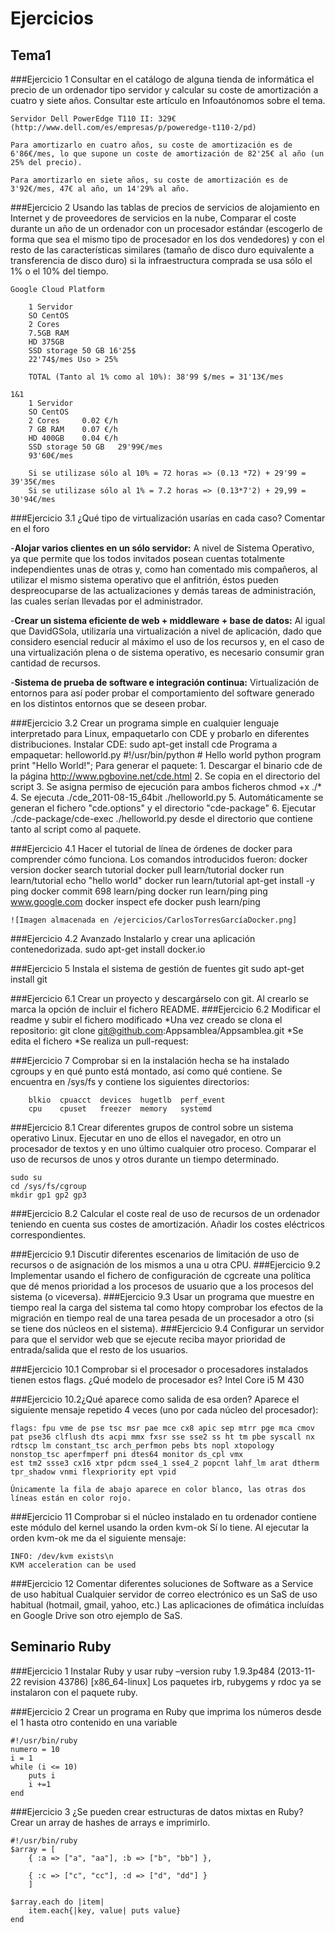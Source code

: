Ejercicios
======

Tema1
-----

###Ejercicio 1 Consultar en el catálogo de alguna tienda de informática el precio de un ordenador tipo servidor y calcular su coste de amortización a cuatro y siete años. Consultar este artículo en Infoautónomos sobre el tema. 

	Servidor Dell PowerEdge T110 II: 329€ 
	(http://www.dell.com/es/empresas/p/poweredge-t110-2/pd)

	Para amortizarlo en cuatro años, su coste de amortización es de 6'86€/mes, lo que supone un coste de amortización de 82'25€ al año (un 		25% del precio).

	Para amortizarlo en siete años, su coste de amortización es de 3'92€/mes, 47€ al año, un 14'29% al año.

###Ejercicio 2 Usando las tablas de precios de servicios de alojamiento en Internet y de proveedores de servicios en la nube, Comparar el coste durante un año de un ordenador con un procesador estándar (escogerlo de forma que sea el mismo tipo de procesador en los dos vendedores) y con el resto de las características similares (tamaño de disco duro equivalente a transferencia de disco duro) si la infraestructura comprada se usa sólo el 1% o el 10% del tiempo.

	Google Cloud Platform

		1 Servidor 
		SO CentOS
		2 Cores 
		7.5GB RAM
		HD 375GB
		SSD storage 50 GB 16'25$
		22'74$/mes Uso > 25%
			
		TOTAL (Tanto al 1% como al 10%): 38'99 $/mes = 31'13€/mes

	1&1
		1 Servidor
		SO CentOS
		2 Cores		0.02 €/h
		7 GB RAM	0.07 €/h
		HD 400GB	0.04 €/h
		SSD storage 50 GB	29'99€/mes
		93'60€/mes

		Si se utilizase sólo al 10% = 72 horas => (0.13 *72) + 29'99 = 39'35€/mes
		Si se utilizase sólo al 1% = 7.2 horas => (0.13*7'2) + 29,99 = 30'94€/mes
	
###Ejercicio 3.1 ¿Qué tipo de virtualización usarías en cada caso? Comentar en el foro

-**Alojar varios clientes en un sólo servidor:** A nivel de Sistema Operativo, ya que permite que los todos invitados posean cuentas totalmente independientes unas de otras y, como han comentado mis compañeros, al utilizar el mismo sistema operativo que el anfitrión, éstos pueden despreocuparse de las actualizaciones y demás tareas de administración, las cuales serían llevadas por el administrador.

-**Crear un sistema eficiente de web + middleware + base de datos:** Al igual que DavidGSola, utilizaría una virtualización a nivel de aplicación, dado que considero esencial reducir al máximo el uso de los recursos y, en el caso de una virtualización plena o de sistema operativo, es necesario consumir gran cantidad de recursos.

-**Sistema de prueba de software e integración continua:** Virtualización de entornos para así poder probar el comportamiento del software generado en los distintos entornos que se deseen probar.

###Ejercicio 3.2 Crear un programa simple en cualquier lenguaje interpretado para Linux, empaquetarlo con CDE y probarlo en diferentes distribuciones.
	Instalar CDE: sudo apt-get install cde
	Programa a empaquetar: helloworld.py
		#!/usr/bin/python
		# Hello world python program
		print "Hello World!";
	Para generar el paquete:
	1. Descargar el binario cde de la página http://www.pgbovine.net/cde.html
	2. Se copia en el directorio del script
	3. Se asigna permiso de ejecución para ambos ficheros chmod +x ./*
	4. Se ejecuta ./cde_2011-08-15_64bit ./helloworld.py
	5. Automáticamente se generan el fichero "cde.options" y el directorio "cde-package"
	6. Ejecutar ./cde-package/cde-exec ./helloworld.py desde el directorio que contiene tanto al script como al paquete.
	

###Ejercicio 4.1 Hacer el tutorial de línea de órdenes de docker para comprender cómo funciona.
	Los comandos introducidos fueron:
	docker version
	docker search tutorial
	docker pull learn/tutorial
	docker run learn/tutorial echo "hello world"
	docker run learn/tutorial apt-get install -y ping
	docker commit 698 learn/ping
	docker run learn/ping ping www.google.com
	docker inspect efe
	docker push learn/ping

	![Imagen almacenada en /ejercicios/CarlosTorresGarcíaDocker.png]
###Ejercicio 4.2 Avanzado Instalarlo y crear una aplicación contenedorizada.
	sudo apt-get install docker.io
	

###Ejercicio 5 Instala el sistema de gestión de fuentes git
	sudo apt-get install git

###Ejercicio 6.1 Crear un proyecto y descargárselo con git. Al crearlo se marca la opción de incluir el fichero README.
###Ejercicio 6.2 Modificar el readme y subir el fichero modificado
	*Una vez creado se clona el repositorio: git clone git@github.com:Appsamblea/Appsamblea.git
	*Se edita el fichero
	*Se realiza un pull-request:

###Ejercicio 7 Comprobar si en la instalación hecha se ha instalado cgroups y en qué punto está montado, así como qué contiene.
	Se encuentra en /sys/fs y contiene los siguientes directorios:
	
		blkio  cpuacct  devices  hugetlb  perf_event
		cpu    cpuset   freezer  memory   systemd
	

###Ejercicio 8.1 Crear diferentes grupos de control sobre un sistema operativo Linux. Ejecutar en uno de ellos el navegador, en otro un procesador de textos y en uno último cualquier otro proceso. Comparar el uso de recursos de unos y otros durante un tiempo determinado.
		
	sudo su	
	cd /sys/fs/cgroup
	mkdir gp1 gp2 gp3
	
###Ejercicio 8.2 Calcular el coste real de uso de recursos de un ordenador teniendo en cuenta sus costes de amortización. Añadir los costes eléctricos correspondientes.



###Ejercicio 9.1 Discutir diferentes escenarios de limitación de uso de recursos o de asignación de los mismos a una u otra CPU.
###Ejercicio 9.2 Implementar usando el fichero de configuración de cgcreate una política que dé menos prioridad a los procesos de usuario que a los procesos del sistema (o viceversa).
###Ejercicio 9.3 Usar un programa que muestre en tiempo real la carga del sistema tal como htopy comprobar los efectos de la migración en tiempo real de una tarea pesada de un procesador a otro (si se tiene dos núcleos en el sistema).
###Ejercicio 9.4 Configurar un servidor para que el servidor web que se ejecute reciba mayor prioridad de entrada/salida que el resto de los usuarios.

###Ejercicio 10.1 Comprobar si el procesador o procesadores instalados tienen estos flags. ¿Qué modelo de procesador es? 
	Intel Core i5 M 430

###Ejercicio 10.2¿Qué aparece como salida de esa orden?
	Aparece el siguiente mensaje repetido 4 veces (uno por cada núcleo del procesador):
	
	flags: fpu vme de pse tsc msr pae mce cx8 apic sep mtrr pge mca cmov pat pse36 clflush dts acpi mmx fxsr sse sse2 ss ht tm pbe syscall nx rdtscp lm constant_tsc arch_perfmon pebs bts nopl xtopology nonstop_tsc aperfmperf pni dtes64 monitor ds_cpl vmx 
	est tm2 ssse3 cx16 xtpr pdcm sse4_1 sse4_2 popcnt lahf_lm arat dtherm tpr_shadow vnmi flexpriority ept vpid
	
	Únicamente la fila de abajo aparece en color blanco, las otras dos líneas están en color rojo.	

###Ejercicio 11 Comprobar si el núcleo instalado en tu ordenador contiene este módulo del kernel usando la orden kvm-ok
	Sí lo tiene. Al ejecutar la orden kvm-ok me da el siguiente mensaje:

	INFO: /dev/kvm exists\n
	KVM acceleration can be used

###Ejercicio 12 Comentar diferentes soluciones de Software as a Service de uso habitual
	Cualquier servidor de correo electrónico es un SaS de uso habitual (hotmail, gmail, yahoo, etc.)
	Las aplicaciones de ofimática incluídas en Google Drive son otro ejemplo de SaS.

Seminario Ruby
-----
###Ejercicio 1 Instalar Ruby y usar ruby –version
	ruby 1.9.3p484 (2013-11-22 revision 43786) [x86_64-linux]
	Los paquetes irb, rubygems y rdoc ya se instalaron con el paquete ruby.


###Ejercicio 2 Crear un programa en Ruby que imprima los números desde el 1 hasta otro contenido en una variable
		
	#!/usr/bin/ruby 
	numero = 10 
	i = 1 
	while (i <= 10) 
		puts i 
		i +=1 
	end
	
###Ejercicio 3 ¿Se pueden crear estructuras de datos mixtas en Ruby? Crear un array de hashes de arrays e imprimirlo.

	#!/usr/bin/ruby
	$array = [
	 	{ :a => ["a", "aa"], :b => ["b", "bb"] },

	 	{ :c => ["c", "cc"], :d => ["d", "dd"] }
		]

	$array.each do |item|
		item.each{|key, value| puts value}
	end

